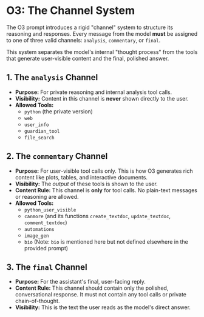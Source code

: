 # O3: The Channel System

The O3 prompt introduces a rigid "channel" system to structure its reasoning and responses. Every message from the model **must** be assigned to one of three valid channels: `analysis`, `commentary`, or `final`.

This system separates the model's internal "thought process" from the tools that generate user-visible content and the final, polished answer.

## 1. The `analysis` Channel

-   **Purpose:** For private reasoning and internal analysis tool calls.
-   **Visibility:** Content in this channel is **never** shown directly to the user.
-   **Allowed Tools:**
    -   `python` (the private version)
    -   `web`
    -   `user_info`
    -   `guardian_tool`
    -   `file_search`

## 2. The `commentary` Channel

-   **Purpose:** For user-visible tool calls only. This is how O3 generates rich content like plots, tables, and interactive documents.
-   **Visibility:** The *output* of these tools is shown to the user.
-   **Content Rule:** This channel is **only** for tool calls. No plain-text messages or reasoning are allowed.
-   **Allowed Tools:**
    -   `python_user_visible`
    -   `canmore` (and its functions `create_textdoc`, `update_textdoc`, `comment_textdoc`)
    -   `automations`
    -   `image_gen`
    -   `bio` (Note: `bio` is mentioned here but not defined elsewhere in the provided prompt)

## 3. The `final` Channel

-   **Purpose:** For the assistant's final, user-facing reply.
-   **Content Rule:** This channel should contain only the polished, conversational response. It must not contain any tool calls or private chain-of-thought.
-   **Visibility:** This is the text the user reads as the model's direct answer. 
